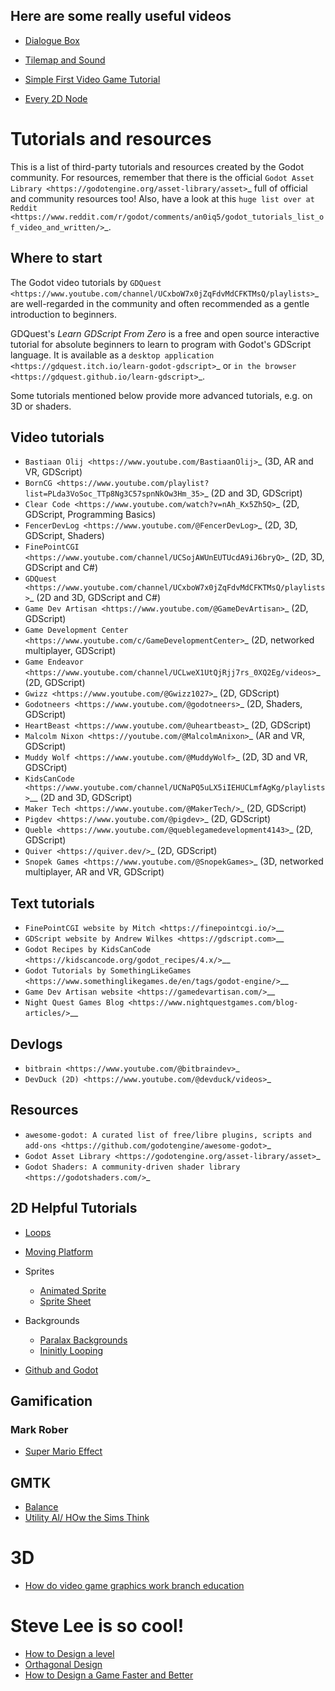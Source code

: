 ## Here are some really useful videos
- [Dialogue Box](https://youtube.com/live/U0wm6X5YFDk)
- [Tilemap and Sound](https://youtube.com/live/7PDcN8Y8eUM)


- [Simple First Video Game Tutorial](https://www.youtube.com/watch?v=LOhfqjmasi0)
- [Every 2D Node](https://www.youtube.com/watch?v=22VYNOtrcgM)

Tutorials and resources
=======================

This is a list of third-party tutorials and resources created by the Godot community. For resources, remember that there is the official `Godot Asset Library <https://godotengine.org/asset-library/asset>`_ full of official and community resources too! Also, have a look at this `huge list over at Reddit <https://www.reddit.com/r/godot/comments/an0iq5/godot_tutorials_list_of_video_and_written/>`_.

Where to start
--------------

The Godot video tutorials by `GDQuest <https://www.youtube.com/channel/UCxboW7x0jZqFdvMdCFKTMsQ/playlists>`_ are well-regarded in the community and often recommended as a gentle introduction to beginners.

GDQuest's *Learn GDScript From Zero* is a free and open source interactive tutorial for absolute beginners to learn to program with Godot's GDScript language. It is available as a `desktop application <https://gdquest.itch.io/learn-godot-gdscript>`_  or `in the browser <https://gdquest.github.io/learn-gdscript>`_.

Some tutorials mentioned below provide more advanced tutorials, e.g. on 3D or shaders.

Video tutorials
---------------

- `Bastiaan Olij <https://www.youtube.com/BastiaanOlij>`_ (3D, AR and VR, GDScript)
- `BornCG <https://www.youtube.com/playlist?list=PLda3VoSoc_TTp8Ng3C57spnNkOw3Hm_35>`_ (2D and 3D, GDScript)
- `Clear Code <https://www.youtube.com/watch?v=nAh_Kx5Zh5Q>`_ (2D, GDScript, Programming Basics)
- `FencerDevLog <https://www.youtube.com/@FencerDevLog>`_ (2D, 3D, GDScript, Shaders)
- `FinePointCGI <https://www.youtube.com/channel/UCSojAWUnEUTUcdA9iJ6bryQ>`_ (2D, 3D, GDScript and C#)
- `GDQuest <https://www.youtube.com/channel/UCxboW7x0jZqFdvMdCFKTMsQ/playlists>`_ (2D and 3D, GDScript and C#)
- `Game Dev Artisan <https://www.youtube.com/@GameDevArtisan>`_ (2D, GDScript)
- `Game Development Center <https://www.youtube.com/c/GameDevelopmentCenter>`_ (2D, networked multiplayer, GDScript)
- `Game Endeavor <https://www.youtube.com/channel/UCLweX1UtQjRjj7rs_0XQ2Eg/videos>`_ (2D, GDScript)
- `Gwizz <https://www.youtube.com/@Gwizz1027>`_ (2D, GDScript)
- `Godotneers <https://www.youtube.com/@godotneers>`_ (2D, Shaders, GDScript)
- `HeartBeast <https://www.youtube.com/@uheartbeast>`_ (2D, GDScript)
- `Malcolm Nixon <https://youtube.com/@MalcolmAnixon>`_ (AR and VR, GDScript)
- `Muddy Wolf <https://www.youtube.com/@MuddyWolf>`_ (2D, 3D and VR, GDSCript)
- `KidsCanCode <https://www.youtube.com/channel/UCNaPQ5uLX5iIEHUCLmfAgKg/playlists>`__ (2D and 3D, GDScript)
- `Maker Tech <https://www.youtube.com/@MakerTech/>`_ (2D, GDScript)
- `Pigdev <https://www.youtube.com/@pigdev>`_ (2D, GDScript)
- `Queble <https://www.youtube.com/@queblegamedevelopment4143>`_ (2D, GDScript)
- `Quiver <https://quiver.dev/>`_ (2D, GDScript)
- `Snopek Games <https://www.youtube.com/@SnopekGames>`_ (3D, networked multiplayer, AR and VR, GDScript)

Text tutorials
--------------

- `FinePointCGI website by Mitch <https://finepointcgi.io/>`__
- `GDScript website by Andrew Wilkes <https://gdscript.com>`__
- `Godot Recipes by KidsCanCode <https://kidscancode.org/godot_recipes/4.x/>`__
- `Godot Tutorials by SomethingLikeGames <https://www.somethinglikegames.de/en/tags/godot-engine/>`__
- `Game Dev Artisan website <https://gamedevartisan.com/>`__
- `Night Quest Games Blog <https://www.nightquestgames.com/blog-articles/>`__

Devlogs
-------

- `bitbrain <https://www.youtube.com/@bitbraindev>`_
- `DevDuck (2D) <https://www.youtube.com/@devduck/videos>`_

Resources
---------

- `awesome-godot: A curated list of free/libre plugins, scripts and add-ons <https://github.com/godotengine/awesome-godot>`_
- `Godot Asset Library <https://godotengine.org/asset-library/asset>`_
- `Godot Shaders: A community-driven shader library <https://godotshaders.com/>`_



## 2D Helpful Tutorials
- [Loops](https://www.youtube.com/watch?v=SgvZFgNHJmQ)
- [Moving Platform](https://www.youtube.com/watch?v=iltMYljXqi0)
- Sprites
  - [Animated Sprite](https://www.youtube.com/watch?v=tfdXgiMwUBw)
  - [Sprite Sheet](https://www.youtube.com/watch?v=Vwj_hX9h4zo)
- Backgrounds
  - [Paralax Backgrounds](https://www.youtube.com/watch?v=bAjyqX4Ks3M&t=0s)
  - [Ininitly Looping](https://www.youtube.com/watch?v=3bENnUEa9mY)

- [Github and Godot](https://www.youtube.com/watch?v=5H4A74FIEtg)

## Gamification
### Mark Rober
- [Super Mario Effect](https://www.youtube.com/watch?v=9vJRopau0g0)

## GMTK
- [Balance](https://youtu.be/WXQzdXPTb2A)
- [Utility AI/ HOw the Sims Think](https://www.youtube.com/watch?v=9gf2MT-IOsg)



# 3D
- [How do video game graphics work branch education](https://www.youtube.com/watch?v=C8YtdC8mxTU)


# Steve Lee is so cool!
- [How to Design a level](https://www.youtube.com/watch?v=0FSssDWEFLc)
- [Orthagonal Design](https://www.youtube.com/watch?v=hW5s5Wb5vo4)
- [How to Design a Game Faster and Better](https://www.youtube.com/watch?v=pAYi-kbayYY)
